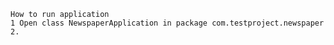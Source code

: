     How to run application
    1 Open class NewspaperApplication in package com.testproject.newspaper
    2. 